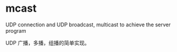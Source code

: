 # mcast
UDP connection and UDP broadcast, multicast to achieve the server program

UDP 广播，多播，组播的简单实现。
